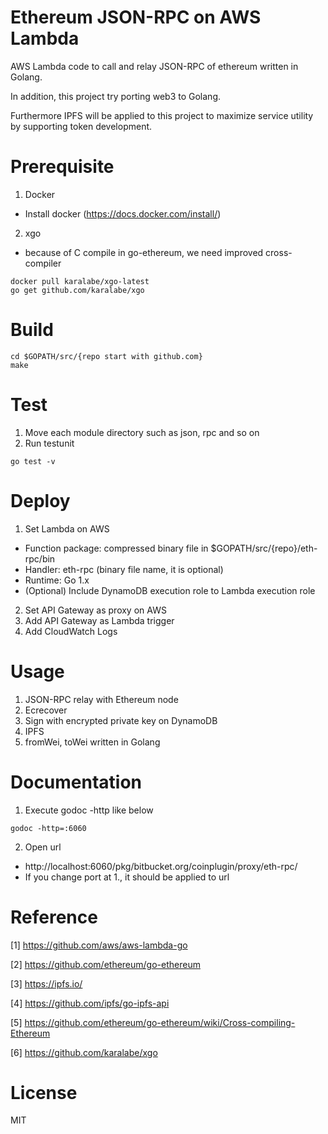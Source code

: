# Ethereum JSON-RPC on AWS Lambda
AWS Lambda code to call and relay JSON-RPC of ethereum written in Golang.

In addition, this project try porting web3 to Golang.

Furthermore IPFS will be applied to this project to maximize service utility by supporting token development.

# Prerequisite
1. Docker
  - Install docker (https://docs.docker.com/install/)
2. xgo
  - because of C compile in go-ethereum, we need improved cross-compiler
  ```shell
  docker pull karalabe/xgo-latest
  go get github.com/karalabe/xgo
  ```

# Build
```shell
cd $GOPATH/src/{repo start with github.com}
make
```

# Test
1. Move each module directory such as json, rpc and so on
2. Run testunit
```shell
go test -v
```

# Deploy
1. Set Lambda on AWS
  - Function package: compressed binary file in $GOPATH/src/{repo}/eth-rpc/bin
  - Handler: eth-rpc (binary file name, it is optional)
  - Runtime: Go 1.x
  - (Optional) Include DynamoDB execution role to Lambda execution role  
2. Set API Gateway as proxy on AWS
3. Add API Gateway as Lambda trigger
4. Add CloudWatch Logs

# Usage
1. JSON-RPC relay with Ethereum node
2. Ecrecover
3. Sign with encrypted private key on DynamoDB
4. IPFS
5. fromWei, toWei written in Golang

# Documentation
1. Execute godoc -http like below
```shell
godoc -http=:6060
```
2. Open url
  - http://localhost:6060/pkg/bitbucket.org/coinplugin/proxy/eth-rpc/
  - If you change port at 1., it should be applied to url

# Reference
[1] https://github.com/aws/aws-lambda-go

[2] https://github.com/ethereum/go-ethereum

[3] https://ipfs.io/

[4] https://github.com/ipfs/go-ipfs-api

[5] https://github.com/ethereum/go-ethereum/wiki/Cross-compiling-Ethereum

[6] https://github.com/karalabe/xgo

# License
MIT
